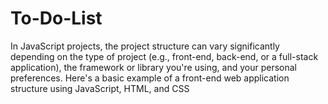 # To-Do-List
In JavaScript projects, the project structure can vary significantly depending on the type of project (e.g., front-end, back-end, or a full-stack application), the framework or library you're using, and your personal preferences. Here's a basic example of a front-end web application structure using JavaScript, HTML, and CSS
